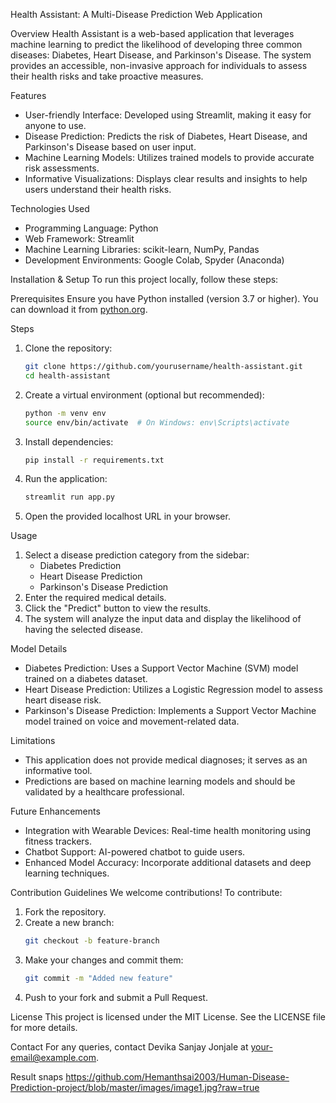 Health Assistant: A Multi-Disease Prediction Web Application

Overview
Health Assistant is a web-based application that leverages machine learning to predict the likelihood of developing three common diseases: Diabetes, Heart Disease, and Parkinson's Disease. The system provides an accessible, non-invasive approach for individuals to assess their health risks and take proactive measures.

Features
- User-friendly Interface: Developed using Streamlit, making it easy for anyone to use.
- Disease Prediction: Predicts the risk of Diabetes, Heart Disease, and Parkinson's Disease based on user input.
- Machine Learning Models: Utilizes trained models to provide accurate risk assessments.
- Informative Visualizations: Displays clear results and insights to help users understand their health risks.

Technologies Used
- Programming Language: Python
- Web Framework: Streamlit
- Machine Learning Libraries: scikit-learn, NumPy, Pandas
- Development Environments: Google Colab, Spyder (Anaconda)

Installation & Setup
To run this project locally, follow these steps:

Prerequisites
Ensure you have Python installed (version 3.7 or higher). You can download it from [python.org](https://www.python.org/downloads/).

Steps
1. Clone the repository:
   ```sh
   git clone https://github.com/yourusername/health-assistant.git
   cd health-assistant
   ```
2. Create a virtual environment (optional but recommended):
   ```sh
   python -m venv env
   source env/bin/activate  # On Windows: env\Scripts\activate
   ```
3. Install dependencies:
   ```sh
   pip install -r requirements.txt
   ```
4. Run the application:
   ```sh
   streamlit run app.py
   ```
5. Open the provided localhost URL in your browser.

Usage
1. Select a disease prediction category from the sidebar:
   - Diabetes Prediction
   - Heart Disease Prediction
   - Parkinson's Disease Prediction
2. Enter the required medical details.
3. Click the "Predict" button to view the results.
4. The system will analyze the input data and display the likelihood of having the selected disease.

Model Details
- Diabetes Prediction: Uses a Support Vector Machine (SVM) model trained on a diabetes dataset.
- Heart Disease Prediction: Utilizes a Logistic Regression model to assess heart disease risk.
- Parkinson's Disease Prediction: Implements a Support Vector Machine model trained on voice and movement-related data.

Limitations
- This application does not provide medical diagnoses; it serves as an informative tool.
- Predictions are based on machine learning models and should be validated by a healthcare professional.

Future Enhancements
- Integration with Wearable Devices: Real-time health monitoring using fitness trackers.
- Chatbot Support: AI-powered chatbot to guide users.
- Enhanced Model Accuracy: Incorporate additional datasets and deep learning techniques.

Contribution Guidelines
We welcome contributions! To contribute:
1. Fork the repository.
2. Create a new branch:
   ```sh
   git checkout -b feature-branch
   ```
3. Make your changes and commit them:
   ```sh
   git commit -m "Added new feature"
   ```
4. Push to your fork and submit a Pull Request.

License
This project is licensed under the MIT License. See the LICENSE file for more details.

Contact
For any queries, contact Devika Sanjay Jonjale at [your-email@example.com](mailto:your-email@example.com).

Result snaps
https://github.com/Hemanthsai2003/Human-Disease-Prediction-project/blob/master/images/image1.jpg?raw=true
